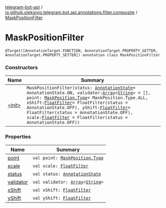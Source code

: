 [telegram-bot-api](../../index.md) / [io.github.oleksivio.telegram.bot.api.annotations.filter.composite](../index.md) / [MaskPositionFilter](./index.md)

# MaskPositionFilter

`@Target([AnnotationTarget.FUNCTION, AnnotationTarget.PROPERTY_GETTER, AnnotationTarget.PROPERTY_SETTER]) annotation class MaskPositionFilter`

### Constructors

| Name | Summary |
|---|---|
| [&lt;init&gt;](-init-.md) | `MaskPositionFilter(status: `[`AnnotationState`](../../io.github.oleksivio.telegram.bot.api.model.annotation/-annotation-state/index.md)` = AnnotationState.ON, validator: `[`Array`](https://kotlinlang.org/api/latest/jvm/stdlib/kotlin/-array/index.html)`<`[`String`](https://kotlinlang.org/api/latest/jvm/stdlib/kotlin/-string/index.html)`> = [], point: `[`MaskPosition.Type`](../../io.github.oleksivio.telegram.bot.api.model.objects.std.sticker/-mask-position/-type/index.md)` = MaskPosition.Type.ALL, xShift: `[`FloatFilter`](../../io.github.oleksivio.telegram.bot.api.annotations.filter.primitive/-float-filter/index.md)` = FloatFilter(status = AnnotationState.OFF), yShift: `[`FloatFilter`](../../io.github.oleksivio.telegram.bot.api.annotations.filter.primitive/-float-filter/index.md)` = FloatFilter(status = AnnotationState.OFF), scale: `[`FloatFilter`](../../io.github.oleksivio.telegram.bot.api.annotations.filter.primitive/-float-filter/index.md)` = FloatFilter(status = AnnotationState.OFF))` |

### Properties

| Name | Summary |
|---|---|
| [point](point.md) | `val point: `[`MaskPosition.Type`](../../io.github.oleksivio.telegram.bot.api.model.objects.std.sticker/-mask-position/-type/index.md) |
| [scale](scale.md) | `val scale: `[`FloatFilter`](../../io.github.oleksivio.telegram.bot.api.annotations.filter.primitive/-float-filter/index.md) |
| [status](status.md) | `val status: `[`AnnotationState`](../../io.github.oleksivio.telegram.bot.api.model.annotation/-annotation-state/index.md) |
| [validator](validator.md) | `val validator: `[`Array`](https://kotlinlang.org/api/latest/jvm/stdlib/kotlin/-array/index.html)`<`[`String`](https://kotlinlang.org/api/latest/jvm/stdlib/kotlin/-string/index.html)`>` |
| [xShift](x-shift.md) | `val xShift: `[`FloatFilter`](../../io.github.oleksivio.telegram.bot.api.annotations.filter.primitive/-float-filter/index.md) |
| [yShift](y-shift.md) | `val yShift: `[`FloatFilter`](../../io.github.oleksivio.telegram.bot.api.annotations.filter.primitive/-float-filter/index.md) |
